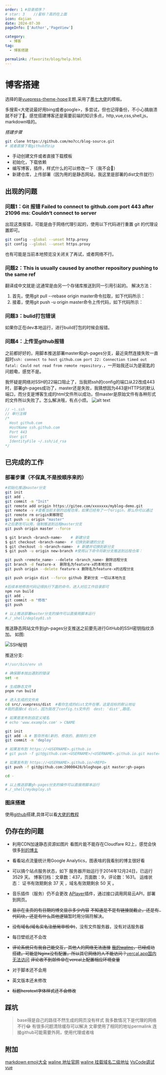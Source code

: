 ```yaml
---
order: 1 #目录顺序？
# star: 3    //星标？高的在上面
icon: dajian
date: 2024-07-30
pageInfo: ['Author','PageView']

category:
  - 博客
tag:
  - 博客搭建

permalink: /favorite/blog/help.html
---
```



# 博客搭建

<!-- 要么用
```
``` -->
选择的是[vuepress-theme-hope](https://theme-hope.vuejs.press/zh/)主题,采用了[墨七大佬](https://blog.mo7.cc/)的模板。
<!-- more -->
多搜索<大佬说最好用bing或者google>，多尝试，但也记得备份，不小心搞崩溃就不好了:blue_book:。感觉搭建博客还是需要前端的知识多点，http,vue,css,shell,js，markdown啥的。

*搭建步骤*
```bash
git clone https://github.com/mo7cc/blog-source.git
# 或者直接下载github的zip
```
- 手动创建文件或者直接下载模板
- 初始化，下载依赖
- 编写博客，插件，样式什么的可以修改一下（我不会:dog:）
- 新建仓库，上传部署（因为用的是静态网站，我这里是部署的dist文件就行）

## 出现的问题

### 问题1：Git 报错 Failed to connect to github.com port 443 after 21096 ms: Couldn‘t connect to server
出现这类报错，可能是由于网络代理引起的，使用以下代码进行重置 git 的代理设置即可。
```bash
git config --global --unset http.proxy
git config --global --unset https.proxy
```
也有可能是当前本地预览没关闭关了再试，或者网络不行。

### 问题2：This is usually caused by another repository pushing to the same ref
翻译成中文就是:这通常是由另一个存储库推送到同一引用引起的。
解决方法：
1. 首先，使用git pull --rebase origin master命令拉取，如下代码所示：
2. 接着，使用git push -u origin master命令上传代码，如下代码所示：

### 问题3：bulid打包错误
如果你正在dev本地运行，进行build打包的时候会报错。

### 问题4：上传至github报错
之前都好好的，用脚本推送部署master和gh-pages分支，最近突然连接失败一直超时`ssh: connect to host github.com port 22: Connection timed out
fatal: Could not read from remote repository.`，一开始我还以为是密匙的问题嘞，感觉不是。
<!-- <br /> -->
我怀疑是网络对SSH的22端口阻止了，当我把ssh的config的端口从22改成443时，部署gh-pages成功了，master还是失败，我猜想因为443是HTTPS的默认端口，而分支是博客生成的html文件所以成功，但master是原始文件有各种形式的文件所以失败了。怎么解决哦，有点小烦。
![alt text](image.png)
``` ts
// ~\.ssh
// 单行注释
/*  
  Host github.com
  HostName ssh.github.com
  Port 443
  User git
  IdentityFile ~/.ssh/id_rsa
*/
```

## 已完成的工作
### 部署步骤（不保真,不是按顺序来的）
```bash
#初始化推送master分支
git init
git add .
git commit -m "Init"
git remote add origin https://gitee.com/xxxxxxx/myblog-demo.git
git remote -v #查看当前关联的远程仓库，如果已经有了一个origin，那么你可以通过
git remote rm origin来移除它
git push -u origin "master"
#之后更改可以用，强制推送到远程master分支
git push origin master --force

$ git branch <branch-name>    # 新建分支
$ git checkout <branch-name>  # 切换到新建的分支
$ git checkout -b <branch-name>  # 新建并切换到新分支
$ git push -u origin new-branch #使用以下命令将新分支推送到远程仓库：

git push <remote_name> --delete <branch_name> 删除远程分支
git branch -d feature-x  删除名为feature-x的本地分支
git push origin --delete feature-x 删除名为feature-x的远程分支

git push origin dist --force github 更新分支 一切以本地为主

#后续本地修改代码记得执行下面的命令，进入对应工作目录即可
npm run build
git add .
git commit -m "修改"
git push

# 以上推送部署master分支的操作可以直接用脚本运行
#./_shell/deploy01.sh
```




推送静态网站文件到gh-pages分支推送之前要先进行GitHub的SSH密钥指纹添加。
如图:

![SSH秘钥](https://cdn.jsdelivr.net/gh/20000428/PictureBed/img/SSH.png)

推送分支:

```bash
#!/usr/bin/env sh

# 确保脚本抛出遇到的错误
set -e

# 生成静态文件
pnpm run build

# 进入生成的文件夹
cd src/.vuepress/dist  #看你生成的dist文件在哪，这是目标的默认地址
#我的直接cd dist，因为我改了config.ts文件的  dest: 'dist',路径。

# 如果是发布到自定义域名
# echo 'www.example.com' > CNAME

git init
git add -A # 暂存所有(新的、修改的、删除的)文件
git commit -m 'deploy'

# 如果发布到 https://<USERNAME>.github.io
# git push -f git@github.com:<USERNAME>/<USERNAME>.github.io.git master

# 如果发布到 https://<USERNAME>.github.io/<REPO>
git push -f git@github.com:20000428/bloghope.git master:gh-pages

cd -

# 以上推送部署gh-pages分支的操作可以直接用脚本运行
#./_shell/mydeploy.sh
```


### 图床搭建
使用[github](https://blog.csdn.net/xdnxl/article/details/129466060)搭建,具体可以看[大佬的教程](https://blog.mo7.cc/tutorial/vuepress-hope/step_icon_nav.html)

## 仍存在的问题
- 利用CDN加速静态资源如图片
看图片能不能存在Cloudfare R2上，感觉会快很多[别的博主](https://godruoyi.com/posts/how-to-build-your-blog/#%E5%B0%86%E8%B5%84%E6%BA%90%E4%B8%8A%E4%BC%A0%E5%88%B0-s3-%E5%8A%A0%E9%80%9F%E8%AE%BF%E9%97%AE)
- 看看站点流量统计用Google Analytics，图表啥的我看别的博主很好看 
- 可以搞个站点服务状态，如下
服务器开始运行于2014年12月24日，已运行 3529 天。
博客归档：文章数：437，页面数：9，评论数：1631。
运维状态： 证书有效期剩余 37 天 ，域名有效期剩余 50 天 。

- 音乐插件（服务）仍不会更改
[APlayer](https://aplayer.js.org/#/zh-Hans/)插件，通过接口调用网易云API，部署到网页。

- ~~显示在主页的有日期的博文显示多少内容~~
~~不知道是不是有链接就截止，还是有``` ```代码块，还是有什么其他逻辑~~暂时用分隔符解决。

- ~~没有域名(域名实名注册局审核中)~~，没有文件服务器，没有对话服务器

- 每日壁纸还不会改

- ~~评论系统只有我自己能交互，其他人的网络无法连接~~
~~[我的waline](https://waline-three-sooty.vercel.app/)，已经成功搭建。可能是Nginx没有配置，所以其它网络的人不能访问？~~[vercal.app国内无法访问](https://blog.csdn.net/Panzer_Jack/article/details/127418379)
~~评论收不到邮件:worried:在vercal上配置相应环境变量~~
- 对于脚本还不会用

- 英文版本还未修改

- ~~标题herotext字体样式还不会修改~~

## 踩坑
> base得是自己的路径不然生成的网页没有样式
> 我多数情况下是代理的网络不行:joy:
> 有很多问题清除缓存可以解决
> 文章使用了相同的地址permalink
> 连接github可能需要外网，使用代理或者啥

## 附加
[markdown emoji大全](https://www.cnblogs.com/xiaostudy/p/16351639.html)
[waline 地址](https://waline-three-sooty.vercel.app)[官网](https://waline.js.org/)
[waline 挂载域名二级地址](https://comment.yesuifeng.cc/)
[VsCode调试vue](https://www.cnblogs.com/yyl001/p/17326339.html)




